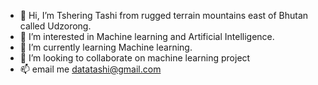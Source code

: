 - 👋 Hi, I’m Tshering Tashi from rugged terrain mountains east of Bhutan called Udzorong.
- 👀 I’m interested in Machine learning and Artificial Intelligence. 
- 🌱 I’m currently learning Machine learning.
- 💞️ I’m looking to collaborate on machine learning project
- 📫 email me datatashi@gmail.com

<!---
tsheringtashi/tsheringtashi is a ✨ special ✨ repository because its `README.md` (this file) appears on your GitHub profile.
You can click the Preview link to take a look at your changes.
--->
